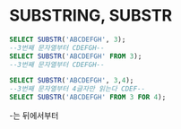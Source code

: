 # SUBSTRING, SUBSTR

```SQL
SELECT SUBSTR('ABCDEFGH', 3);
--3번째 문자열부터 CDEFGH--
SELECT SUBSTR('ABCDEFGH' FROM 3);
--3번째 문자열부터 CDEFGH--

SELECT SUBSTR('ABCDEFGH', 3,4);
--3번째 문자열부터 4글자만 읽는다 CDEF--
SELECT SUBSTR('ABCDEFGH' FROM 3 FOR 4);
```
-는 뒤에서부터